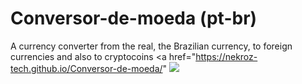 # Conversor-de-moeda (pt-br)
A currency converter from the real, the Brazilian currency, to foreign currencies and also to cryptocoins
<a href="https://nekroz-tech.github.io/Conversor-de-moeda/"
         <img src="https://github.com/Nekroz-Tech/Conversor-de-moeda/blob/main/Opera%20Instant%C3%A2neo_2021-10-04_183734_nekroz-tech.github.io.png?raw=true">
         </a>
